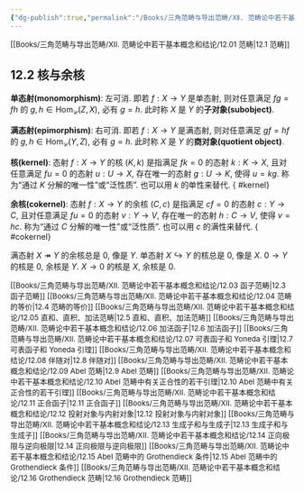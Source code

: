 ```yaml
---
{"dg-publish":true,"permalink":"/Books/三角范畴与导出范畴/Ⅻ. 范畴论中若干基本概念和结论/12.02 核与余核/","dgPassFrontmatter":true,"created":"2024-07-06T09:51:15.437+08:00","updated":"2024-08-06T16:45:26.317+08:00"}
---
```


<font size="2"> [[Books/三角范畴与导出范畴/Ⅻ. 范畴论中若干基本概念和结论/12.01 范畴\|12.1 范畴]]   </font>
## 12.2 核与余核

**单态射(monomorphism)**: 左可消. 即若 $f:X\rightarrow Y$ 是单态射, 则对任意满足 $fg=fh$ 的 $g,h \in\mathrm{Hom}_{\mathcal{C}}(Z,X)$, 必有 $g=h$. 此时称 $X$ 是 $Y$ 的**子对象(subobject)**.

**满态射(epimorphism)**: 右可消. 即若 $f:X\rightarrow Y$ 是满态射, 则对任意满足 $gf=hf$ 的 $g,h \in\mathrm{Hom}_{\mathcal{C}}(Y,Z)$, 必有 $g=h$. 此时称 $X$ 是 $Y$ 的**商对象(quotient object)**.

**核(kernel)**: 态射 $f:X\longrightarrow Y$ 的核 $(K,k)$ 是指满足 $fk=0$ 的态射 $k:K\longrightarrow X$, 且对任意满足 $fu=0$ 的态射 $u:U\longrightarrow X$, 存在唯一的态射 $g:U\longrightarrow K$, 使得 $u=kg$. 称为“通过 $K$ 分解的唯一性”或“泛性质”. 也可以用 $k$ 的单性来替代.
{ #kernel}


**余核(cokernel)**: 态射 $f:X\longrightarrow Y$ 的余核 $(C,c)$ 是指满足 $cf=0$ 的态射 $c:Y\longrightarrow C$, 且对任意满足 $fu=0$ 的态射 $v:Y\longrightarrow V$, 存在唯一的态射 $h:C\longrightarrow V$, 使得 $v=hc$. 称为“通过 $C$ 分解的唯一性”或“泛性质”. 也可以用 $c$ 的满性来替代.
{ #cokernel}


满态射 $X\twoheadrightarrow Y$ 的余核总是 $0$, 像是 $Y$.
单态射 $X\hookrightarrow Y$ 的核总是 $0$, 像是 $X$.
 $0\rightarrow Y$ 的核是 0, 余核是 $Y$.
 $X\rightarrow 0$ 的核是 $X$, 余核是 0.

<font size="2"> [[Books/三角范畴与导出范畴/Ⅻ. 范畴论中若干基本概念和结论/12.03 函子范畴\|12.3 函子范畴]]   </font>
<font size="2"> [[Books/三角范畴与导出范畴/Ⅻ. 范畴论中若干基本概念和结论/12.04 范畴的等价\|12.4 范畴的等价]]  </font>
<font size="2"> [[Books/三角范畴与导出范畴/Ⅻ. 范畴论中若干基本概念和结论/12.05 直和、直积、加法范畴\|12.5 直和、直积、加法范畴]]   </font>
<font size="2"> [[Books/三角范畴与导出范畴/Ⅻ. 范畴论中若干基本概念和结论/12.06 加法函子\|12.6 加法函子]]   </font>
<font size="2"> [[Books/三角范畴与导出范畴/Ⅻ. 范畴论中若干基本概念和结论/12.07 可表函子和 Yoneda 引理\|12.7 可表函子和 Yoneda 引理]]   </font>
<font size="2"> [[Books/三角范畴与导出范畴/Ⅻ. 范畴论中若干基本概念和结论/12.08 伴随对\|12.8 伴随对]]   </font>
<font size="2"> [[Books/三角范畴与导出范畴/Ⅻ. 范畴论中若干基本概念和结论/12.09 Abel 范畴\|12.9 Abel 范畴]]   </font>
<font size="2"> [[Books/三角范畴与导出范畴/Ⅻ. 范畴论中若干基本概念和结论/12.10 Abel 范畴中有关正合性的若干引理\|12.10 Abel 范畴中有关正合性的若干引理]]   </font>
<font size="2"> [[Books/三角范畴与导出范畴/Ⅻ. 范畴论中若干基本概念和结论/12.11 正合函子\|12.11 正合函子]]   </font>
<font size="2"> [[Books/三角范畴与导出范畴/Ⅻ. 范畴论中若干基本概念和结论/12.12 投射对象与内射对象\|12.12 投射对象与内射对象]]  </font>
<font size="2"> [[Books/三角范畴与导出范畴/Ⅻ. 范畴论中若干基本概念和结论/12.13 生成子和与生成子\|12.13 生成子和与生成子]]   </font>
<font size="2"> [[Books/三角范畴与导出范畴/Ⅻ. 范畴论中若干基本概念和结论/12.14 正向极限与逆向极限\|12.14 正向极限与逆向极限]]   </font>
<font size="2"> [[Books/三角范畴与导出范畴/Ⅻ. 范畴论中若干基本概念和结论/12.15 Abel 范畴中的 Grothendieck 条件\|12.15 Abel 范畴中的 Grothendieck 条件]]   </font>
<font size="2"> [[Books/三角范畴与导出范畴/Ⅻ. 范畴论中若干基本概念和结论/12.16 Grothendieck 范畴\|12.16 Grothendieck 范畴]]  </font>